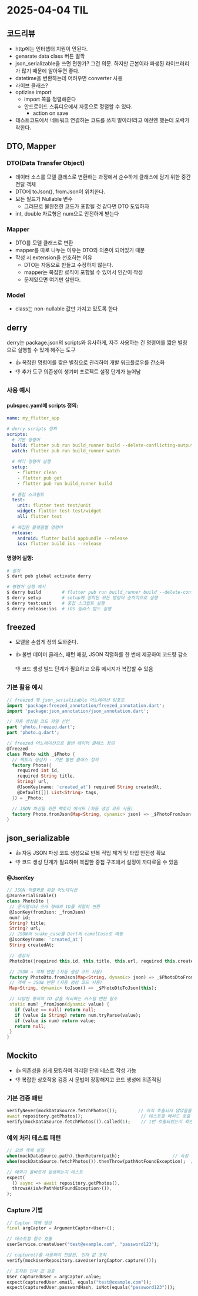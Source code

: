 # 2025-04-04 TIL

## 코드리뷰

- http에는 인터셉터 지원이 안된다.
- genarate data class 버튼 딸깍
- json_serializable을 쓰면 편한가? 그건 의문. 하지만 근본이라 파생된 라이브러리가 많기 때문에 알아두면 좋다.
- datetime을 변환하는데 어려우면 converter 사용
- 라이브 클래스?
- optizise import
  - import 쪽을 정렬해준다
  - 안드로이드 스튜디오에서 자동으로 정렬할 수 있다. 
    - action on save
- 테스트코드에서 네트워크 연결하는 코드를 쓰지 말아라!라고 예전엔 했는데 오락가락한다.



## DTO, Mapper

### DTO(Data Transfer Object)

- 데이터 소스를 모델 클래스로 변환하는 과정에서 순수하게 클래스에 담기 위한 중간 전달 객체
- DTO에 toJson(), fromJson이 위치한다.
- 모든 필드가 Nullable 변수
  - 그러므로 불완전한 코드가 포함될 것 같다면 DTO 도입하자
- int, double 자료형은 num으로 안전하게 받는다

### Mapper

- DTO를 모델 클래스로 변환
- mapper를 따로 나누는 이유는 DTO와 의존이 되어있기 때문
- 작성 시 extension을 선호하는 이유
  - DTO는 자동으로 만들고 수정하지 않는다.
  - mapper는 복잡한 로직이 포함될 수 있어서 인간이 작성
  - 문제있으면 여기만 살핀다.



### Model

- class는 non-nullable 값만 가지고 있도록 한다



## derry

derry는 package.json의 scripts와 유사하게, 자주 사용하는 긴 명령어를 짧은 별칭으로 실행할 수 있게 해주는 도구

- 👍 복잡한 명령어를 짧은 별칭으로 관리하여 개발 워크플로우를 간소화
- 👎 추가 도구 의존성이 생기며 프로젝트 설정 단계가 늘어남

### 사용 예시

#### **pubspec.yaml에 scripts 정의:**

```yaml
name: my_flutter_app

# derry scripts 정의
scripts:
  # 기본 명령어
  build: flutter pub run build_runner build --delete-conflicting-outputs
  watch: flutter pub run build_runner watch
  
  # 여러 명령어 실행
  setup:
    - flutter clean
    - flutter pub get
    - flutter pub run build_runner build
  
  # 중첩 스크립트
  test:
    unit: flutter test test/unit
    widget: flutter test test/widget
    all: flutter test
    
  # 복잡한 플랫폼별 명령어
  release:
    android: flutter build appbundle --release
    ios: flutter build ios --release
```

#### **명령어 실행:**

```bash
# 설치
$ dart pub global activate derry

# 명령어 실행 예시
$ derry build        # flutter pub run build_runner build --delete-conflicting-outputs 실행
$ derry setup        # setup에 정의된 모든 명령어 순차적으로 실행
$ derry test:unit    # 중첩 스크립트 실행
$ derry release:ios  # iOS 릴리스 빌드 실행
```







## freezed

- 모델을 손쉽게 정의 도와준다.

- 👍 불변 데이터 클래스, 패턴 매칭, JSON 직렬화를 한 번에 제공하여 코드량 감소

  👎 코드 생성 빌드 단계가 필요하고 오류 메시지가 복잡할 수 있음

### 기본 활용 예시

```dart
// freezed 및 json_serializable 어노테이션 임포트
import 'package:freezed_annotation/freezed_annotation.dart';
import 'package:json_annotation/json_annotation.dart';

// 자동 생성될 코드 파일 선언
part 'photo.freezed.dart';
part 'photo.g.dart';

// freezed 어노테이션으로 불변 데이터 클래스 정의
@freezed
class Photo with _$Photo {
  // 팩토리 생성자 - 기본 불변 클래스 정의
  factory Photo({
    required int id,
    required String title,
    String? url,
    @JsonKey(name: 'created_at') required String createdAt,
    @Default([]) List<String> tags,
  }) = _Photo;

  // JSON 파싱을 위한 팩토리 메서드 (자동 생성 코드 사용)
  factory Photo.fromJson(Map<String, dynamic> json) => _$PhotoFromJson(json);
}
```





## json_serializable

- 👍 자동 JSON 파싱 코드 생성으로 반복 작업 제거 및 타입 안전성 확보
- 👎 코드 생성 단계가 필요하며 복잡한 중첩 구조에서 설정이 까다로울 수 있음

####   @JsonKey

```dart
// JSON 직렬화를 위한 어노테이션
@JsonSerializable()
class PhotoDto {
 // 문자열이나 숫자 형태의 ID를 적절히 변환
 @JsonKey(fromJson: _fromJson)
 num? id;
 String? title;
 String? url;
 // JSON의 snake_case를 Dart의 camelCase로 매핑
 @JsonKey(name: 'created_at')
 String createdAt;

 // 생성자
 PhotoDto({required this.id, this.title, this.url, required this.createdAt});

 // JSON → 객체 변환 (자동 생성 코드 사용)
 factory PhotoDto.fromJson(Map<String, dynamic> json) => _$PhotoDtoFromJson(json);
 // 객체 → JSON 변환 (자동 생성 코드 사용)
 Map<String, dynamic> toJson() => _$PhotoDtoToJson(this);

 // 다양한 형식의 ID 값을 처리하는 커스텀 변환 함수
 static num? _fromJson(dynamic value) {
   if (value == null) return null;
   if (value is String) return num.tryParse(value);
   if (value is num) return value;
   return null;
 }
}
```



## Mockito

- 👍 의존성을 쉽게 모킹하여 격리된 단위 테스트 작성 가능
- 👎 복잡한 상호작용 검증 시 문법이 장황해지고 코드 생성에 의존적임

### 기본 검증 패턴

```dart
verifyNever(mockDataSource.fetchPhotos());        // 아직 호출되지 않았음을 확인
await repository.getPhotos();                      // 테스트할 메서드 호출
verify(mockDataSource.fetchPhotos()).called(1);    // 1번 호출되었는지 확인
```



### 예외 처리 테스트 패턴

```dart
// 모의 객체 설정
when(mockDataSource.path).thenReturn(path);                    // 속성 반환값 설정
when(mockDataSource.fetchPhotos()).thenThrow(pathNotFoundException);  // 예외 발생 설정

// 예외가 올바르게 발생하는지 테스트
expect(
  () async => await repository.getPhotos(),
  throwsA(isA<PathNotFoundException>()),
);
```



### Capture 기법

```dart
// Captor 객체 생성
final argCaptor = ArgumentCaptor<User>();

// 테스트할 함수 호출
userService.createUser("test@example.com", "password123");

// capture()를 사용하여 전달된, 인자 값 포착
verify(mockUserRepository.saveUser(argCaptor.capture()));

// 포착된 인자 값 검증
User capturedUser = argCaptor.value;
expect(capturedUser.email, equals("test@example.com"));
expect(capturedUser.passwordHash, isNot(equals("password123")));
```




